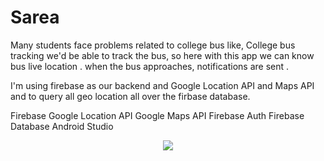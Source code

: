 # Sarea


Many students face problems related to college bus like, College bus tracking we'd be able to track the bus, so here with this app we can know bus live location .
when the bus approaches, notifications are sent .


I'm using firebase as our backend and Google Location API and Maps API and to query all geo location all over the firbase database.


Firebase Google Location API Google Maps API
Firebase Auth
Firebase Database
Android Studio

  <p align="center">
     <img src="https://user-images.githubusercontent.com/59257905/208187857-5db36c2a-760f-43ac-b587-69e14f775503.jpg">   
  </p>
